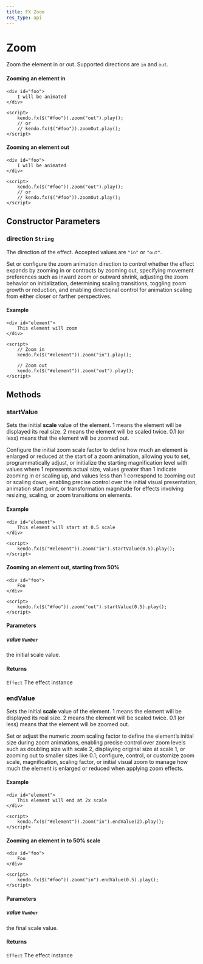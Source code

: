 ```yaml
---
title: FX Zoom
res_type: api
---
```


# Zoom

Zoom the element in or out.
Supported directions are `in` and `out`.

#### Zooming an element in

    <div id="foo">
        I will be animated
    </div>

    <script>
        kendo.fx($("#foo")).zoom("out").play();
        // or
        // kendo.fx($("#foo")).zoomOut.play();
    </script>

#### Zooming an element out

    <div id="foo">
        I will be animated
    </div>

    <script>
        kendo.fx($("#foo")).zoom("out").play();
        // or
        // kendo.fx($("#foo")).zoomOut.play();
    </script>

## Constructor Parameters

### direction `String`

The direction of the effect. Accepted values are `"in"` or `"out"`.


<div class="meta-api-description">
Set or configure the zoom animation direction to control whether the effect expands by zooming in or contracts by zooming out, specifying movement preferences such as inward zoom or outward shrink, adjusting the zoom behavior on initialization, determining scaling transitions, toggling zoom growth or reduction, and enabling directional control for animation scaling from either closer or farther perspectives.
</div>

#### Example

    <div id="element">
        This element will zoom
    </div>

    <script>
        // Zoom in
        kendo.fx($("#element")).zoom("in").play();
        
        // Zoom out
        kendo.fx($("#element")).zoom("out").play();
    </script>

## Methods

### startValue

Sets the initial **scale** value of the element.
1 means the element will be displayed its real size.
2 means the element will be scaled twice.
0.1 (or less) means that the element will be zoomed out.


<div class="meta-api-description">
Configure the initial zoom scale factor to define how much an element is enlarged or reduced at the start of a zoom animation, allowing you to set, programmatically adjust, or initialize the starting magnification level with values where 1 represents actual size, values greater than 1 indicate zooming in or scaling up, and values less than 1 correspond to zooming out or scaling down, enabling precise control over the initial visual presentation, animation start point, or transformation magnitude for effects involving resizing, scaling, or zoom transitions on elements.
</div>

#### Example

    <div id="element">
        This element will start at 0.5 scale
    </div>

    <script>
        kendo.fx($("#element")).zoom("in").startValue(0.5).play();
    </script>

#### Zooming an element out, starting from 50%

    <div id="foo">
        Foo
    </div>

    <script>
        kendo.fx($("#foo")).zoom("out").startValue(0.5).play();
    </script>


#### Parameters

##### value `Number`

the initial scale value.

#### Returns

`Effect` The effect instance

### endValue

Sets the initial **scale** value of the element.
1 means the element will be displayed its real size.
2 means the element will be scaled twice.
0.1 (or less) means that the element will be zoomed out.


<div class="meta-api-description">
Set or adjust the numeric zoom scaling factor to define the element’s initial size during zoom animations, enabling precise control over zoom levels such as doubling size with scale 2, displaying original size at scale 1, or zooming out to smaller sizes like 0.1; configure, control, or customize zoom scale, magnification, scaling factor, or initial visual zoom to manage how much the element is enlarged or reduced when applying zoom effects.
</div>

#### Example

    <div id="element">
        This element will end at 2x scale
    </div>

    <script>
        kendo.fx($("#element")).zoom("in").endValue(2).play();
    </script>

#### Zooming an element in to 50% scale

    <div id="foo">
        Foo
    </div>

    <script>
        kendo.fx($("#foo")).zoom("in").endValue(0.5).play();
    </script>


#### Parameters

##### value `Number`

the final scale value.

#### Returns

`Effect` The effect instance

